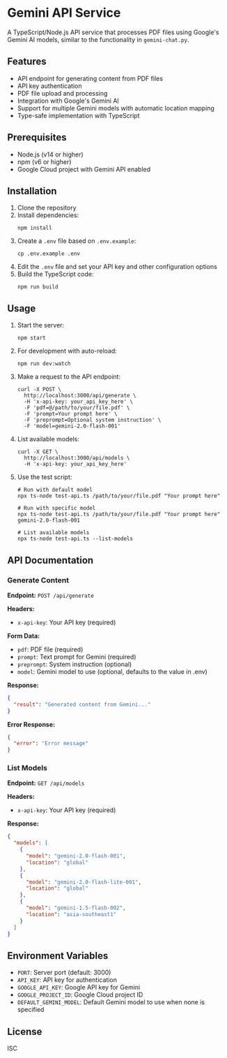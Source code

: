 # Gemini API Service

A TypeScript/Node.js API service that processes PDF files using Google's Gemini AI models, similar to the functionality in `gemini-chat.py`.

## Features

- API endpoint for generating content from PDF files
- API key authentication
- PDF file upload and processing
- Integration with Google's Gemini AI
- Support for multiple Gemini models with automatic location mapping
- Type-safe implementation with TypeScript

## Prerequisites

- Node.js (v14 or higher)
- npm (v6 or higher)
- Google Cloud project with Gemini API enabled

## Installation

1. Clone the repository
2. Install dependencies:
   ```
   npm install
   ```
3. Create a `.env` file based on `.env.example`:
   ```
   cp .env.example .env
   ```
4. Edit the `.env` file and set your API key and other configuration options
5. Build the TypeScript code:
   ```
   npm run build
   ```

## Usage

1. Start the server:
   ```
   npm start
   ```

2. For development with auto-reload:
   ```
   npm run dev:watch
   ```

3. Make a request to the API endpoint:
   ```
   curl -X POST \
     http://localhost:3000/api/generate \
     -H 'x-api-key: your_api_key_here' \
     -F 'pdf=@/path/to/your/file.pdf' \
     -F 'prompt=Your prompt here' \
     -F 'preprompt=Optional system instruction' \
     -F 'model=gemini-2.0-flash-001'
   ```

4. List available models:
   ```
   curl -X GET \
     http://localhost:3000/api/models \
     -H 'x-api-key: your_api_key_here'
   ```

5. Use the test script:
   ```
   # Run with default model
   npx ts-node test-api.ts /path/to/your/file.pdf "Your prompt here"

   # Run with specific model
   npx ts-node test-api.ts /path/to/your/file.pdf "Your prompt here" gemini-2.0-flash-001

   # List available models
   npx ts-node test-api.ts --list-models
   ```

## API Documentation

### Generate Content

**Endpoint:** `POST /api/generate`

**Headers:**
- `x-api-key`: Your API key (required)

**Form Data:**
- `pdf`: PDF file (required)
- `prompt`: Text prompt for Gemini (required)
- `preprompt`: System instruction (optional)
- `model`: Gemini model to use (optional, defaults to the value in .env)

**Response:**
```json
{
  "result": "Generated content from Gemini..."
}
```

**Error Response:**
```json
{
  "error": "Error message"
}
```

### List Models

**Endpoint:** `GET /api/models`

**Headers:**
- `x-api-key`: Your API key (required)

**Response:**
```json
{
  "models": [
    {
      "model": "gemini-2.0-flash-001",
      "location": "global"
    },
    {
      "model": "gemini-2.0-flash-lite-001",
      "location": "global"
    },
    {
      "model": "gemini-1.5-flash-002",
      "location": "asia-southeast1"
    }
  ]
}
```

## Environment Variables

- `PORT`: Server port (default: 3000)
- `API_KEY`: API key for authentication
- `GOOGLE_API_KEY`: Google API key for Gemini
- `GOOGLE_PROJECT_ID`: Google Cloud project ID
- `DEFAULT_GEMINI_MODEL`: Default Gemini model to use when none is specified

## License

ISC
